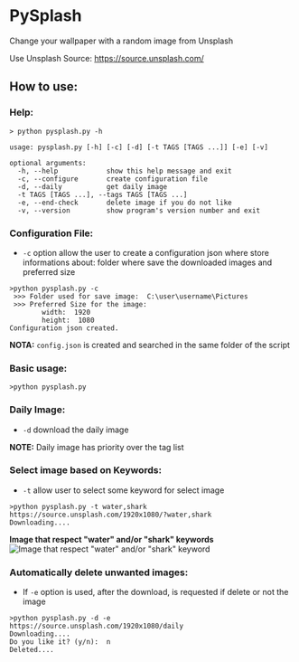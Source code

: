 # PySplash
Change your wallpaper with a random image from Unsplash

Use Unsplash Source:
https://source.unsplash.com/

## How to use:

### Help:

```
> python pysplash.py -h

usage: pysplash.py [-h] [-c] [-d] [-t TAGS [TAGS ...]] [-e] [-v]

optional arguments:
  -h, --help            show this help message and exit
  -c, --configure       create configuration file
  -d, --daily           get daily image
  -t TAGS [TAGS ...], --tags TAGS [TAGS ...]
  -e, --end-check       delete image if you do not like
  -v, --version         show program's version number and exit
```

### Configuration File:
- `-c` option allow the user to create a configuration json where store informations about: folder where save the downloaded images and preferred size 

```
>python pysplash.py -c
 >>> Folder used for save image:  C:\user\username\Pictures
 >>> Preferred Size for the image:
        width:  1920
        height:  1080
Configuration json created.
```
**NOTA:** `config.json` is created and searched in the same folder of the script

### Basic usage:
```
>python pysplash.py
```

### Daily Image:
- `-d` download the daily image

**NOTE:** Daily image has priority over the tag list

### Select image based on Keywords:
- `-t` allow user to select some keyword for select image

```
>python pysplash.py -t water,shark
https://source.unsplash.com/1920x1080/?water,shark
Downloading....
```
**Image that respect "water" and/or "shark" keywords**
![Image that respect "water" and/or "shark" keyword](https://images.unsplash.com/photo-1530512112376-c3928c2ee68a?ixlib=rb-0.3.5&q=80&fm=jpg&crop=entropy&cs=tinysrgb&w=1920&h=1080&fit=crop&ixid=eyJhcHBfaWQiOjF9&s=8593a8c832b1808b0558fb1434455df6)

### Automatically delete unwanted images:
- If `-e` option is used, after the download, is requested if delete or not the image

```
>python pysplash.py -d -e
https://source.unsplash.com/1920x1080/daily
Downloading....
Do you like it? (y/n):  n
Deleted....
```



